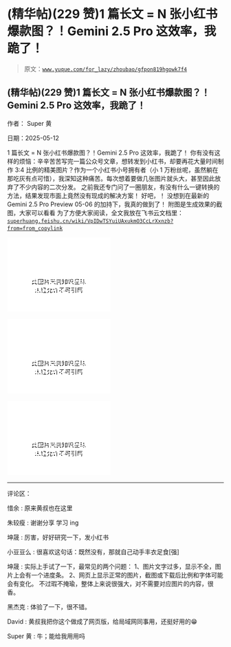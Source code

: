 # (精华帖)(229 赞)1 篇长文 = N 张小红书爆款图？！Gemini 2.5 Pro 这效率，我跪了！

> 原文：[`www.yuque.com/for_lazy/zhoubao/gfpon819hgowk7f4`](https://www.yuque.com/for_lazy/zhoubao/gfpon819hgowk7f4)

## (精华帖)(229 赞)1 篇长文 = N 张小红书爆款图？！Gemini 2.5 Pro 这效率，我跪了！

作者： Super 黄

日期：2025-05-12

1 篇长文 = N 张小红书爆款图？！Gemini 2.5 Pro 这效率，我跪了！
你有没有这样的烦恼：辛辛苦苦写完一篇公众号文章，想转发到小红书，却要再花大量时间制作 3:4 比例的精美图片？作为一个小红书小号拥有者（小 1 万粉丝呢，虽然躺在那吃灰有点可惜），我深知这种痛苦。每次想着要做几张图片就头大，甚至因此放弃了不少内容的二次分发。
之前我还专门问了一圈朋友，有没有什么一键转换的方法，结果发现市面上竟然没有现成的解决方案！ 好吧，！ 没想到在最新的 Gemini 2.5 Pro
Preview 05-06 的加持下，我真的做到了！ 附图是生成效果的截图，大家可以看看 为了方便大家阅读，全文我放在飞书云文档里： [`superhuang.feishu.cn/wiki/VpIDwTSYuiUAxukmO3CcLrXxnzb?from=from_copylink`](https://superhuang.feishu.cn/wiki/VpIDwTSYuiUAxukmO3CcLrXxnzb?from=from_copylink)

![](img/209bf9c986bf6980aa75538f2ecca636.png "None")

![](img/6e3c2ffdfcd0a3d1fd272e436c1e2320.png "None")

![](img/b404f6b24d21231099e8d4d53c024f79.png "None")

* * *

评论区：

惜余 : 原来黄叔也在这里

朱较瘦 : 谢谢分享 学习 ing

坤晟 : 厉害，好好研究一下，发小红书

小豆豆么 : 很喜欢这句话：既然没有，那就自己动手丰衣足食[强]

坤晟 : 实际上手试了一下，最常见的两个问题： 1、图片文字过多，显示不全，图片上会有一个进度条。 2、网页上显示正常的图片，截图或下载后比例和字体可能会有变化。
不过瑕不掩瑜，整体上来说很强大，对不需要对应图片的内容，很香。

黑杰克 : 体验了一下，很不错。

David : 黄叔我把你这个做成了网页版，给局域网同事用，还挺好用的😁

Super 黄 : 牛；能给我用用吗